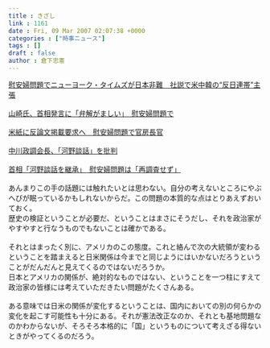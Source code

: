 ```yaml
---
title : きざし
link : 1161
date : Fri, 09 Mar 2007 02:07:38 +0000
categories : ["時事ニュース"]
tags : []
draft : false
author : 倉下忠憲
---
```


<A HREF="http://www.iza.ne.jp/news/newsarticle/world/america/42165/" TARGET="_blank">慰安婦問題でニューヨーク・タイムズが日本非難　社説で米中韓の“反日連帯”主張</A><BR><BR><A HREF="http://www.iza.ne.jp/news/newsarticle/politics/politicsit/42399/" TARGET="_blank">山崎氏、首相発言に「弁解がましい」　慰安婦問題で </A><BR><BR><A HREF="http://www.iza.ne.jp/news/newsarticle/politics/politicsit/42372/" TARGET="_blank">米紙に反論文掲載要求へ　慰安婦問題で官房長官</A><BR><BR><A HREF="http://www.nikkei.co.jp/news/seiji/20070309AT3S0801T08032007.html" TARGET="_blank">中川政調会長、「河野談話」を批判</A><BR><BR><A HREF="http://www.asahi.com/politics/update/0309/003.html" TARGET="_blank">首相「河野談話を継承」　慰安婦問題は「再調査せず」</A><BR><BR>あんまりこの手の話題には触れたいとは思わない。自分の考えないところにやぶへびが眠っているかもしれないからだ。この問題の本質的な点はとりあえずおいておく。<BR>歴史の検証ということが必要だ、ということはまさにそうだし、それを政治家がやすやすと行なうものでもないことは確かである。<BR><BR>それとはまったく別に、アメリカのこの態度。これと絡んで次の大統領が変わるということを踏まえると日米関係は今までと同じようにはいかないだろうということがだんだんと見えてくるのではないだろうか。<BR>日本とアメリカの関係が、絶対的なものではない、ということを一つ柱にすえて政治家の皆様には考えていただきたい問題がたくさんある。<BR><BR>ある意味では日米の関係が変化するということは、国内においての別の何らかの変化を起こす可能性も十分にある。それが憲法改正なのか、それとも基地問題なのかわからないが、そろそろ本格的に「国」というものについて考えざる得ないときがやってくるのだろう。<br><br>
